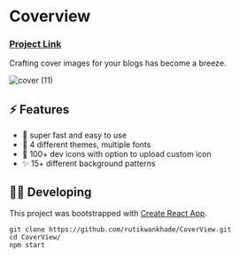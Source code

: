 # Coverview
### [Project Link](https://covercrafter-ch.netlify.app/)
Crafting cover images for your blogs has become a breeze.


![cover (11)](https://github.com/Shivakumar1090/Covercrafter/assets/85950488/5897d350-a511-4218-a6bb-d14264195b5b)




 


## ⚡ Features
- 🚀 super fast and easy to use
- 🌈 4 different themes, multiple fonts
- 🌠 100+ dev icons with option to upload custom icon
- ✨ 15+ different background patterns

## 👩‍💻 Developing
This project was bootstrapped with [Create React App](https://github.com/facebook/create-react-app).



```shell
git clone https://github.com/rutikwankhade/CoverView.git
cd CoverView/
npm start
```
